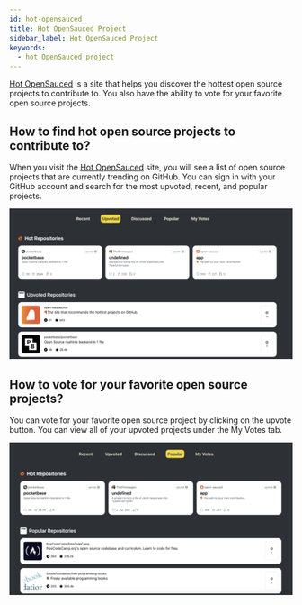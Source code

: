 ```yaml
---
id: hot-opensauced
title: Hot OpenSauced Project
sidebar_label: Hot OpenSauced Project
keywords:
  - hot OpenSauced project
---
```


[Hot OpenSauced](https://hot.opensauced.pizza/) is a site that helps you discover the hottest open source projects to contribute to. You also have the ability to vote for your favorite open source projects.

## How to find hot open source projects to contribute to?

When you visit the [Hot OpenSauced](https://hot.opensauced.pizza/) site, you will see a list of open source projects that are currently trending on GitHub. You can sign in with your GitHub account and search for the most upvoted, recent, and popular projects.

![hot opensauced upvoted repos](../../static/img/upvoted-repos-hot-opensauced.png)

## How to vote for your favorite open source projects?

You can vote for your favorite open source project by clicking on the upvote button. You can view all of your upvoted projects under the My Votes tab.

![hot opensauced popular repos](../../static/img/popular-repos-hot-opensauced.png)
